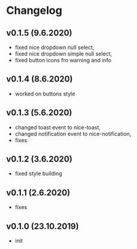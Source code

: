 # Changelog


## v0.1.5 (9.6.2020)
- fixed nice dropdown null select, 
- fixed nice dropdown simple null select, 
- fixed button icons fro warning and info


## v0.1.4 (8.6.2020)
- worked on buttons style


## v0.1.3 (5.6.2020)
- changed toast event to nice-toast,
- changed notification event to nice-notification,
- fixes


## v0.1.2 (3.6.2020)
- fixed style building


## v0.1.1 (2.6.2020)
- fixes


## v0.1.0 (23.10.2019)
- init